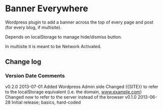 Banner Everywhere
=================
Wordpress plugin to add a banner across the top of every page and post (for every blog, if multisite).

Depends on localStorage to manage hide/dismiss button.

In multisite it is meant to be Network Activated.

Change log
----------
### Version		Date		Comments
v0.2.0		2013-07-01	Added Wordpress Admin side
						Changed {{SITE}} to refer to the localStorage equivalent (i.e. the domain, www.example.com)
						Changed _now_ to refer to the server instead of the browser
v0.1.0		2013-06-28	Initial release; basics, hard-coded
